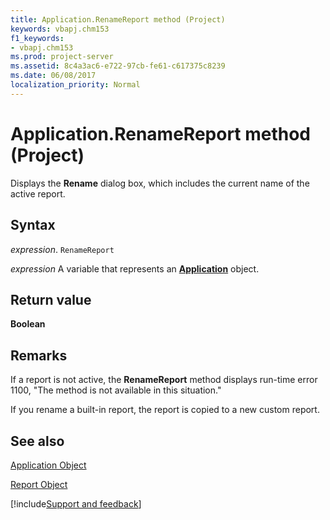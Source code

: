 ```yaml
---
title: Application.RenameReport method (Project)
keywords: vbapj.chm153
f1_keywords:
- vbapj.chm153
ms.prod: project-server
ms.assetid: 8c4a3ac6-e722-97cb-fe61-c617375c8239
ms.date: 06/08/2017
localization_priority: Normal
---
```



# Application.RenameReport method (Project)
Displays the  **Rename** dialog box, which includes the current name of the active report.

## Syntax

_expression_. `RenameReport`

_expression_ A variable that represents an **[Application](Project.Application.md)** object.


## Return value

 **Boolean**


## Remarks

If a report is not active, the  **RenameReport** method displays run-time error 1100, "The method is not available in this situation."

If you rename a built-in report, the report is copied to a new custom report.


## See also


[Application Object](Project.Application.md)



[Report Object](Project.report.md)

[!include[Support and feedback](~/includes/feedback-boilerplate.md)]